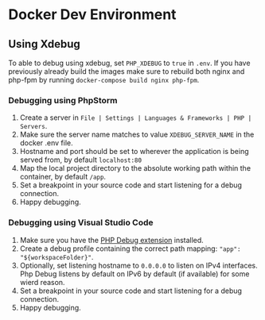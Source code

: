 # Docker Dev Environment

## Using Xdebug

To able to debug using xdebug, set `PHP_XDEBUG` to `true` in `.env`. If you have previously already build the images make sure to rebuild both nginx and php-fpm by running `docker-compose build nginx php-fpm`.

### Debugging using PhpStorm

1. Create a server in `File | Settings | Languages & Frameworks | PHP | Servers`.
2. Make sure the server name matches to value `XDEBUG_SERVER_NAME` in the docker .env file.
3. Hostname and port should be set to wherever the application is being served from, by default `localhost:80`
4. Map the local project directory to the absolute working path within the container, by default `/app`.
5. Set a breakpoint in your source code and start listening for a debug connection.
6. Happy debugging.

### Debugging using Visual Studio Code

1. Make sure you have the [PHP Debug extension](https://marketplace.visualstudio.com/items?itemName=felixfbecker.php-debug) installed.
2. Create a debug profile containing the correct path mapping: `"app": "${workspaceFolder}"`.
3. Optionally, set listening hostname to `0.0.0.0` to listen on IPv4 interfaces. Php Debug listens by default on IPv6 by default (if available) for some wierd reason.
4. Set a breakpoint in your source code and start listening for a debug connection.
5. Happy debugging.
